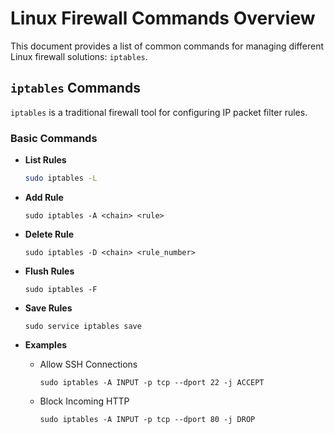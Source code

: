 # Linux Firewall Commands Overview

This document provides a list of common commands for managing different Linux firewall solutions: `iptables`.

## `iptables` Commands

`iptables` is a traditional firewall tool for configuring IP packet filter rules.

### Basic Commands
- **List Rules**
  ```bash
  sudo iptables -L

- **Add Rule**
  ```
  sudo iptables -A <chain> <rule>
  ```
  
- **Delete Rule**
  ```
  sudo iptables -D <chain> <rule_number>
  ```
  
- **Flush Rules**
  ```
  sudo iptables -F
  ```
  
- **Save Rules**
  ```
  sudo service iptables save
  ```
  
- **Examples**
  - Allow SSH Connections
    ```
    sudo iptables -A INPUT -p tcp --dport 22 -j ACCEPT
    ```
  - Block Incoming HTTP
    ```
    sudo iptables -A INPUT -p tcp --dport 80 -j DROP
    ```
